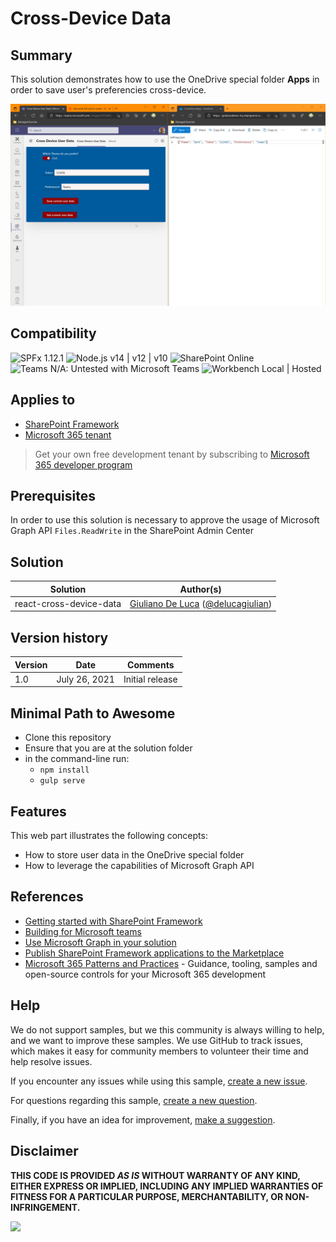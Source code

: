 # Cross-Device Data

## Summary

This solution demonstrates how to use the OneDrive special folder **Apps** in order to save user's preferencies cross-device.

![Preview](./assets/Preview.jpg)

## Compatibility

![SPFx 1.12.1](https://img.shields.io/badge/SPFx-1.12.1-green.svg)
![Node.js v14 | v12 | v10](https://img.shields.io/badge/Node.js-v14%20%7C%20v12%20%7C%20v10-green.svg) 
![SharePoint Online](https://img.shields.io/badge/SharePoint-Online-yellow.svg)
![Teams N/A: Untested with Microsoft Teams](https://img.shields.io/badge/Teams-N%2FA-lightgrey.svg "Untested with Microsoft Teams") 
![Workbench Local | Hosted](https://img.shields.io/badge/Workbench-Local%20%7C%20Hosted-green.svg)

## Applies to

- [SharePoint Framework](https://aka.ms/spfx)
- [Microsoft 365 tenant](https://docs.microsoft.com/en-us/sharepoint/dev/spfx/set-up-your-developer-tenant)

> Get your own free development tenant by subscribing to [Microsoft 365 developer program](http://aka.ms/o365devprogram)

## Prerequisites

In order to use this solution is necessary to approve the usage of Microsoft Graph API `Files.ReadWrite` in the SharePoint Admin Center

## Solution

Solution|Author(s)
--------|---------
react-cross-device-data | [Giuliano De Luca](https://github.com/giuleon) ([@delucagiulian](https://twitter.com/delucagiulian))

## Version history

Version|Date|Comments
-------|----|--------
1.0|July 26, 2021|Initial release

## Minimal Path to Awesome

- Clone this repository
- Ensure that you are at the solution folder
- in the command-line run:
  - `npm install`
  - `gulp serve`

## Features

This web part illustrates the following concepts:

- How to store user data in the OneDrive special folder
- How to leverage the capabilities of Microsoft Graph API

## References

- [Getting started with SharePoint Framework](https://docs.microsoft.com/en-us/sharepoint/dev/spfx/set-up-your-developer-tenant)
- [Building for Microsoft teams](https://docs.microsoft.com/en-us/sharepoint/dev/spfx/build-for-teams-overview)
- [Use Microsoft Graph in your solution](https://docs.microsoft.com/en-us/sharepoint/dev/spfx/web-parts/get-started/using-microsoft-graph-apis)
- [Publish SharePoint Framework applications to the Marketplace](https://docs.microsoft.com/en-us/sharepoint/dev/spfx/publish-to-marketplace-overview)
- [Microsoft 365 Patterns and Practices](https://aka.ms/m365pnp) - Guidance, tooling, samples and open-source controls for your Microsoft 365 development

## Help

We do not support samples, but we this community is always willing to help, and we want to improve these samples. We use GitHub to track issues, which makes it easy for  community members to volunteer their time and help resolve issues.

If you encounter any issues while using this sample, [create a new issue](https://github.com/pnp/sp-dev-fx-webparts/issues/new?assignees=&labels=Needs%3A+Triage+%3Amag%3A%2Ctype%3Abug-suspected&template=bug-report.yml&sample=react-cross-device-data&authors=@giuleon&title=react-cross-device-data%20-%20).

For questions regarding this sample, [create a new question](https://github.com/pnp/sp-dev-fx-webparts/issues/new?assignees=&labels=Needs%3A+Triage+%3Amag%3A%2Ctype%3Abug-suspected&template=question.yml&sample=react-cross-device-data&authors=@giuleon&title=react-cross-device-data%20-%20).

Finally, if you have an idea for improvement, [make a suggestion](https://github.com/pnp/sp-dev-fx-webparts/issues/new?assignees=&labels=Needs%3A+Triage+%3Amag%3A%2Ctype%3Abug-suspected&template=suggestion.yml&sample=react-cross-device-data&authors=@giuleon&title=react-cross-device-data%20-%20).

## Disclaimer

**THIS CODE IS PROVIDED *AS IS* WITHOUT WARRANTY OF ANY KIND, EITHER EXPRESS OR IMPLIED, INCLUDING ANY IMPLIED WARRANTIES OF FITNESS FOR A PARTICULAR PURPOSE, MERCHANTABILITY, OR NON-INFRINGEMENT.**


<img src="https://telemetry.sharepointpnp.com/sp-dev-fx-webparts/samples/react-cross-device-data" />